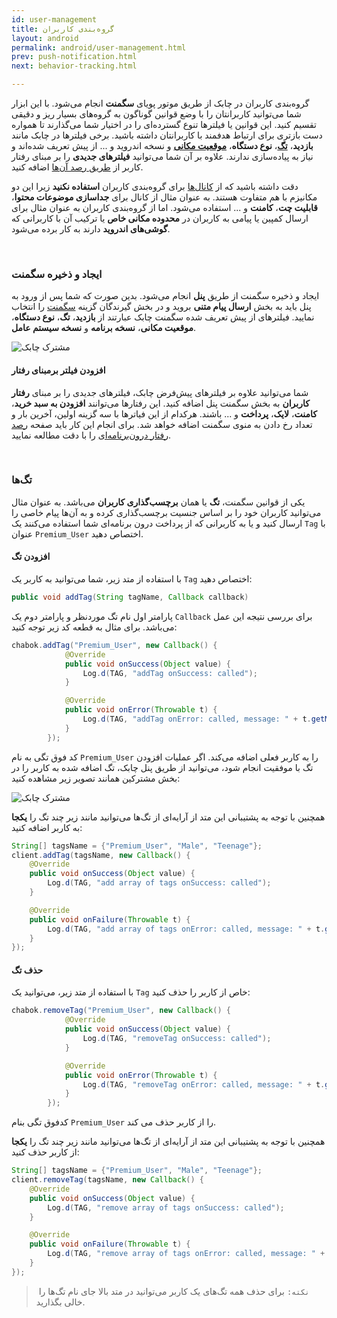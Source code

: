 ```yaml
---
id: user-management
title: گروه‌بندی کاربران
layout: android
permalink: android/user-management.html
prev: push-notification.html
next: behavior-tracking.html

---
```


گروه‌بندی کاربران در چابک از طریق موتور پویای **سگمنت** انجام می‌شود. با این ابزار شما می‌توانید کاربرانتان را با وضع قوانین گوناگون به گروه‌های بسیار ریز و دقیقی تقسیم کنید. این قوانین یا فیلترها تنوع گسترده‌ای را در اختیار شما می‌گذارند تا همواره دست بازتری برای ارتباط هدفمند با کاربرانتان داشته باشید. برخی فیلترها در چابک مانند **بازدید**، **[تگ](https://doc.chabokpush.com/android/user-management.html#تگها)**،‌ **نوع دستگاه**، **[موقعیت مکانی](https://doc.chabokpush.com/android/location-tracking.html)** و نسخه اندروید و ... از پیش تعریف شده‌اند و نیاز به پیاده‌سازی ندارند. علاوه بر آن شما می‌توانید **فیلترهای جدیدی** را بر مبنای رفتار کاربر از [طریق رصد آن‌ها](android/user-management.html#افزودن-فیلتر-بر-مبنای-رفتار) اضافه کنید.

دقت داشته باشید که از [کانال‌ها](android/chabok-messaging.html#کانال) برای گروه‌بندی کاربران **استفاده نکنید** زیرا این دو مکانیزم با هم متفاوت هستند. به عنوان مثال از کانال برای **جداسازی موضوعات محتوا**، **قابلیت چت**، **کامنت** و ... استفاده می‌شود. اما از گروه‌بندی کاربران به عنوان مثال برای ارسال کمپین یا پیامی به کاربران در **محدوده مکانی خاص** یا ترکیب آن با کاربرانی که **گوشی‌های اندروید** دارند به کار برده می‌شود.

<Br>

### ایجاد و ذخیره سگمنت

ایجاد و ذخیره سگمنت از طریق **پنل** انجام می‌شود. بدین صورت که شما پس از ورود به  پنل باید به بخش **ارسال پیام متنی** بروید و در بخش گیرندگان گزینه [سگمنت](https://doc.chabokpush.com/panel/send.html#%D9%85%D8%AE%D8%A7%D8%B7%D8%A8%D8%A7%D9%86-%D9%BE%DB%8C%D8%A7%D9%85) را انتخاب نمایید. فیلترهای از پیش تعریف شده سگمنت چابک عبارتند از **بازدید**، **تگ**، **نوع دستگاه**، **موقعیت مکانی**، **نسخه برنامه** و **نسخه سیستم عامل**. 

![مشترک چابک](http://uupload.ir/files/9vyi_segment.png)

#### افزودن فیلتر برمبنای رفتار

شما می‌توانید علاوه بر فیلترهای پیش‌فرض چابک، فیلترهای جدیدی را بر مبنای **رفتار کاربران** به بخش سگمنت پنل اضافه کنید. این رفتارها می‌توانند **افزودن به سبد خرید**، **کامنت**، **لایک**، **پرداخت** و ... باشند. هرکدام از این فیاترها با سه گزینه اولین، آخرین بار و تعداد رخ دادن به منوی سگمنت اضافه خواهد شد. برای انجام این کار باید صفحه [رصد رفتار درون‌برنامه‌ای](android/behavior-tracking.html) را با دقت مطالعه نمایید.

<Br>

### تگ‌ها

یکی از قوانین سگمنت، **تگ** یا همان **برچسب‌گذاری کاربران** می‌باشد. به عنوان مثال می‌توانید کاربران خود را بر اساس جنسیت برچسب‌گذاری کرده و به آن‌ها پیام خاصی را ارسال کنید و یا به کاربرانی که از پرداخت درون برنامه‌ای شما استفاده می‌کنند یک `Tag` با عنوان `Premium_User` اختصاص دهید.

#### افزودن تگ

با استفاده از متد زیر، شما می‌توانید به کاربر یک `Tag` اختصاص دهید:

```java
public void addTag(String tagName, Callback callback)
```

پارامتر اول نام تگ موردنظر و پارامتر دوم یک `Callback` برای بررسی نتیجه این عمل می‌باشد. برای مثال به قطعه کد زیر توجه کنید:

```java
chabok.addTag("Premium_User", new Callback() {
            @Override
            public void onSuccess(Object value) {
                Log.d(TAG, "addTag onSuccess: called");
            }

            @Override
            public void onError(Throwable t) {
                Log.d(TAG, "addTag onError: called, message: " + t.getMessage());
            }
        });
```

کد فوق تگی به نام `Premium_User` را به کاربر فعلی اضافه می‌کند.
اگر عملیات افزودن تگ با موفقیت انجام شود، می‌توانید از طریق پنل چابک، تگ اضافه شده به کاربر را در بخش مشترکین همانند تصویر زیر مشاهده کنید:

![مشترک چابک](http://uupload.ir/files/jse9_addtag.png)

همچنین با توجه به پشتیبانی این متد از آرایه‌ای از تگ‌ها می‌توانید مانند زیر چند تگ را **یکجا** به کاربر اضافه کنید:

```java
String[] tagsName = {"Premium_User", "Male", "Teenage"};
client.addTag(tagsName, new Callback() {
	@Override
	public void onSuccess(Object value) {
		Log.d(TAG, "add array of tags onSuccess: called");
	}

	@Override
	public void onFailure(Throwable t) {
		Log.d(TAG, "add array of tags onError: called, message: " + t.getMessage());
	}
});
```

#### حذف تگ

با استفاده از متد زیر، می‌توانید یک `Tag` خاص از کاربر را حذف کنید:

```java
chabok.removeTag("Premium_User", new Callback() {
            @Override
            public void onSuccess(Object value) {
                Log.d(TAG, "removeTag onSuccess: called");
            }

            @Override
            public void onError(Throwable t) {
                Log.d(TAG, "removeTag onError: called, message: " + t.getMessage());
            }
        });
```

کدفوق تگی بنام `Premium_User` را از کاربر حذف می کند.

همچنین با توجه به پشتیبانی این متد از آرایه‌ای از تگ‌ها می‌توانید مانند زیر چند تگ را **یکجا** از کاربر حذف کنید:

```java
String[] tagsName = {"Premium_User", "Male", "Teenage"};
client.removeTag(tagsName, new Callback() {
	@Override
	public void onSuccess(Object value) {
		Log.d(TAG, "remove array of tags onSuccess: called");
	}

	@Override
	public void onFailure(Throwable t) {
		Log.d(TAG, "remove array of tags onError: called, message: " + t.getMessage());
	}
});
```

> ‌ `نکته:` برای حذف همه تگ‌های یک کاربر می‌توانید در متد بالا جای نام تگ‌ها را خالی بگذارید.

